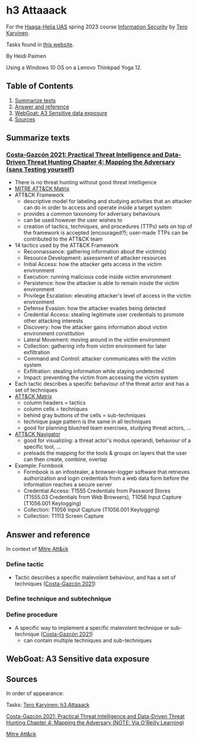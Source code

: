 # h3 Attaaack

For the [Haaga-Helia UAS](https://www.haaga-helia.fi/en) spring 2023 course [Information Security](https://terokarvinen.com/2023/information-security-2023/) by [Tero Karvinen](https://terokarvinen.com/).

Tasks found in [this website](https://terokarvinen.com/2023/information-security-2023/?f=moodle#h3-attaaack).

By Heidi Paimen

Using a Windows 10 OS on a Lenovo Thinkpad Yoga 12.

## Table of Contents

1. [Summarize texts](#summarize)
2. [Answer and reference](#answer-refs)
3. [WebGoat: A3 Sensitive data exposure](#webgoat-a3)
4. [Sources](#sources)


<a name="summarize"></a>
## Summarize texts

### [Costa-Gazcón 2021: Practical Threat Intelligence and Data-Driven Threat Hunting Chapter 4: Mapping the Adversary (sans Testing yourself)](https://learning.oreilly.com/library/view/practical-threat-intelligence/9781838556372/B13376_04_Final_SK_ePub.xhtml#_idParaDest-75)

* There is no threat hunting without good threat intelligence
* [MITRE ATT&CK Matrix](https://attack.mitre.org/)
* ATT&CK Framework
  * descriptive model for labeling and studying activities that an attacker can do in order to access and operate inside a target system
  * provides a common taxonomy for adversary behaviours
  * can be used however the user wishes to
  * creation of tactics, techniques, and procedures (TTPs) sets on top of the framework is accepted (encouraged?); user-made TTPs can be contributed to the ATT&CK team
* 14 tactics used by the ATT&CK Framework
  * Reconnaissance: gathering information about the victim(s)
  * Resource Development: assessment of attacker resources
  * Initial Access: how the attacker gets access in the victim environment
  * Execution: running malicious code inside victim environment
  * Persistence: how the attacker is able to remain inside the victim environment
  * Privilege Escalation: elevating attacker's level of access in the victim environment
  * Defense Evasion: how the attacker evades being detected
  * Credential Access: stealing legitimate user credentials to promote other attacking interests
  * Discovery: how the attacker gains information about victim environment constitution
  * Lateral Movement: moving around in the victim environment
  * Collection: gathering info from victim environment for later exfiltration
  * Command and Control: attacker communicates with the victim system
  * Exfiltration: stealing information while staying undetected
  * Impact: preventing the victim from accessing the victim system
* Each tactic describes a specific behaviour of the threat actor and has a set of techniques
* [ATT&CK Matrix](https://attack.mitre.org/#)
  * column headers = tactics
  * column cells = techniques
  * behind gray buttons of the cells = sub-techniques
  * technique page pattern is the same in all techniques
  * good for planning blue/red team exercises, studying threat actors, ...
* [ATT&CK Navigator](https://mitre-attack.github.io/attack-navigator/)
  * good for visualizing: a threat actor's modus operandi, behaviour of a specific tool, ...
  * preloads the mapping for the tools & groups on layers that the user can then create, combine, overlap
* Example: Formbook
  * Formbook is an infostealer, a browser-logger software that retrieves authorization and login credentials from a web data form before the information reaches a secure server
  * Credential Access: T1555 Credentials from Password Stores (T1555.03 Credentials from Web Browsers), T1056 Input Capture (T1056.001 Keylogging)
  * Collection: T1056 Input Capture (T1056.001 Keylogging)
  * Collection: T1113 Screen Capture

<a name="answer-refs"></a>
## Answer and reference

In context of [Mitre Att&ck](https://attack.mitre.org/)

### Define tactic

* Tactic describes a specific malevolent behaviour, and has a set of techniques ([Costa-Gazcón 2021](https://learning.oreilly.com/library/view/practical-threat-intelligence/9781838556372/B13376_04_Final_SK_ePub.xhtml#_idParaDest-75))

### Define technique and subtechnique

### Define procedure

* A specific way to implement a specific malevolent technique or sub-technique ([Costa-Gazcón 2021](https://learning.oreilly.com/library/view/practical-threat-intelligence/9781838556372/B13376_04_Final_SK_ePub.xhtml#_idParaDest-75))
  * can contain multiple techniques and sub-techniques

<a name="webgoat-a3"></a>
## WebGoat: A3 Sensitive data exposure

<a name="sources"></a>
## Sources

In order of appearance:

Tasks: [Tero Karvinen: h3 Attaaack](https://terokarvinen.com/2023/information-security-2023/?f=moodle#h3-attaaack)

[Costa-Gazcón 2021: Practical Threat Intelligence and Data-Driven Threat Hunting Chapter 4: Mapping the Adversary (NOTE: Via O'Reilly Learning)](https://learning.oreilly.com/library/view/practical-threat-intelligence/9781838556372/B13376_04_Final_SK_ePub.xhtml#_idParaDest-75)

[Mitre Att&ck](https://attack.mitre.org/)
